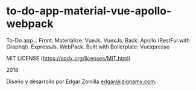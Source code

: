 # to-do-app-material-vue-apollo-webpack

To-Do app... 
	Front: Materialize. VueJs. VuexJs.
	Back:  Apollo (RestFul with Graphql). ExpressJs. WebPack.
Built with Boilerplate: Vuexpresso

MIT LICENSE (https://spdx.org/licenses/MIT.html)

2018

Diseño y desarrollo por Edgar Zorrilla <edgar@izignamx.com>.


